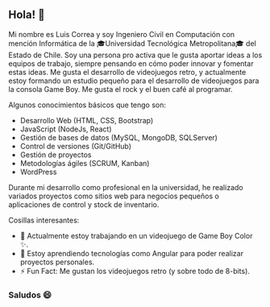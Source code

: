 ## Hola! 👋

Mi nombre es Luis Correa y soy Ingeniero Civil en Computación con mención Informática de la 🎓Universidad Tecnológica Metropolitana🎓 del Estado de Chile. Soy una persona pro activa que le gusta aportar ideas a los equipos de trabajo, siempre pensando en cómo poder innovar y fomentar estas ideas. Me gusta el desarrollo de videojuegos retro, y actualmente estoy formando un estudio pequeño para el desarrollo de videojuegos para la consola Game Boy. Me gusta el rock y el buen café al programar.

Algunos conocimientos básicos que tengo son:

- Desarrollo Web (HTML, CSS, Bootstrap)
- JavaScript (NodeJs, React)
- Gestión de bases de datos (MySQL, MongoDB, SQLServer)
- Control de versiones (Git/GitHub)
- Gestión de proyectos
- Metodologías ágiles (SCRUM, Kanban)
- WordPress

Durante mi desarrollo como profesional en la universidad, he realizado variados proyectos como sitios web para negocios pequeños o aplicaciones de control y stock de inventario.

Cosillas interesantes:

- 🔭 Actualmente estoy trabajando en un videojuego de Game Boy Color ✨.
- 🌱 Estoy aprendiendo tecnologías como Angular para poder realizar proyectos personales.
- ⚡ Fun Fact: Me gustan los videojuegos retro (y sobre todo de 8-bits).

### Saludos 😄
